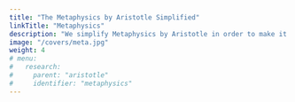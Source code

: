 ```yaml
---
title: "The Metaphysics by Aristotle Simplified"
linkTitle: "Metaphysics"
description: "We simplify Metaphysics by Aristotle in order to make it easier to understand"
image: "/covers/meta.jpg"
weight: 4
# menu:
#   research:
#     parent: "aristotle"
#     identifier: "metaphysics"
---
```

